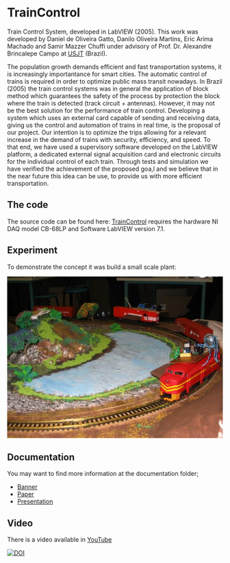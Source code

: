 # TrainControl
Train Control System, developed in LabVIEW (2005). This work was developed by Daniel de Oliveira Gatto, Danilo Oliveira Martins, Eric Arima Machado and Samir Mazzer Chuffi under advisory of Prof. Dr. Alexandre Brincalepe Campo at [USJT](https://www.usjt.br/) (Brazil).

The population growth demands efficient and fast transportation systems, it is increasingly importantance for smart cities.
The automatic control of trains is required in order to optimize public mass transit nowadays.
In Brazil (2005) the train control systems was in general the application of block method which guarantees the safety of the process by protection the block where the train is detected (track circuit + antennas). However, it may not be the best solution for the performance of train control.
Developing a system which uses an external card capable of sending and receiving data, giving us the control and automation of trains in real time, is the proposal of our project.
Our intention is to optimize the trips allowing for a relevant increase in the demand of trains with security, efficiency, and speed.
To that end, we have used a supervisory software developed on the LabVIEW platform, a dedicated external signal acquisition card and electronic circuits for the individual control of each train. Through tests and simulation we have verified the achievement of the proposed goa,l and we believe that in the near future this idea can be use, to provide us with more efficient transportation.

## The code
The source code can be found here: [TrainControl](/code/realtrains.vi)
requires the hardware NI DAQ model CB-68LP and Software LabVIEW version 7.1.

## Experiment
To demonstrate the concept it was build a small scale plant: 

![](/img/plant_img5.JPG)


## Documentation
You may want to find more information at the documentation folder;

- [Banner](/doc/BANNER.pdf) 
- [Paper](/doc/PAPER.pdf)
- [Presentation](/doc/PRESENTATION.pdf)

## Video
There is a video available in [YouTube](https://www.youtube.com/channel/UCRJF9ALztqDIZ913XhoeNug/playlists)

[![DOI](https://zenodo.org/badge/324618212.svg)](https://zenodo.org/badge/latestdoi/324618212)
